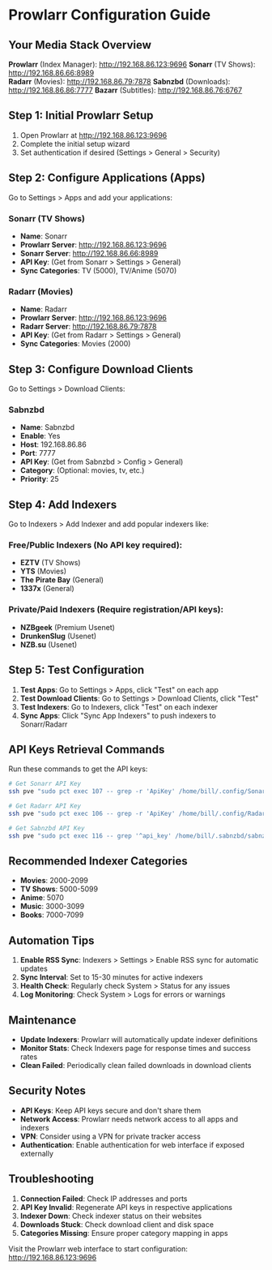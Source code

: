 # Prowlarr Configuration Guide

## Your Media Stack Overview

**Prowlarr** (Index Manager): http://192.168.86.123:9696
**Sonarr** (TV Shows): http://192.168.86.66:8989  
**Radarr** (Movies): http://192.168.86.79:7878
**Sabnzbd** (Downloads): http://192.168.86.86:7777
**Bazarr** (Subtitles): http://192.168.86.76:6767

## Step 1: Initial Prowlarr Setup

1. Open Prowlarr at http://192.168.86.123:9696
2. Complete the initial setup wizard
3. Set authentication if desired (Settings > General > Security)

## Step 2: Configure Applications (Apps)

Go to Settings > Apps and add your applications:

### Sonarr (TV Shows)
- **Name**: Sonarr
- **Prowlarr Server**: http://192.168.86.123:9696
- **Sonarr Server**: http://192.168.86.66:8989
- **API Key**: (Get from Sonarr > Settings > General)
- **Sync Categories**: TV (5000), TV/Anime (5070)

### Radarr (Movies)  
- **Name**: Radarr
- **Prowlarr Server**: http://192.168.86.123:9696
- **Radarr Server**: http://192.168.86.79:7878
- **API Key**: (Get from Radarr > Settings > General)
- **Sync Categories**: Movies (2000)

## Step 3: Configure Download Clients

Go to Settings > Download Clients:

### Sabnzbd
- **Name**: Sabnzbd
- **Enable**: Yes
- **Host**: 192.168.86.86
- **Port**: 7777
- **API Key**: (Get from Sabnzbd > Config > General)
- **Category**: (Optional: movies, tv, etc.)
- **Priority**: 25

## Step 4: Add Indexers

Go to Indexers > Add Indexer and add popular indexers like:

### Free/Public Indexers (No API key required):
- **EZTV** (TV Shows)
- **YTS** (Movies)
- **The Pirate Bay** (General)
- **1337x** (General)

### Private/Paid Indexers (Require registration/API keys):
- **NZBgeek** (Premium Usenet)
- **DrunkenSlug** (Usenet)
- **NZB.su** (Usenet)

## Step 5: Test Configuration

1. **Test Apps**: Go to Settings > Apps, click "Test" on each app
2. **Test Download Clients**: Go to Settings > Download Clients, click "Test"
3. **Test Indexers**: Go to Indexers, click "Test" on each indexer
4. **Sync Apps**: Click "Sync App Indexers" to push indexers to Sonarr/Radarr

## API Keys Retrieval Commands

Run these commands to get the API keys:

```bash
# Get Sonarr API Key
ssh pve "sudo pct exec 107 -- grep -r 'ApiKey' /home/bill/.config/Sonarr/"

# Get Radarr API Key  
ssh pve "sudo pct exec 106 -- grep -r 'ApiKey' /home/bill/.config/Radarr/"

# Get Sabnzbd API Key
ssh pve "sudo pct exec 116 -- grep '^api_key' /home/bill/.sabnzbd/sabnzbd.ini"
```

## Recommended Indexer Categories

- **Movies**: 2000-2099
- **TV Shows**: 5000-5099  
- **Anime**: 5070
- **Music**: 3000-3099
- **Books**: 7000-7099

## Automation Tips

1. **Enable RSS Sync**: Indexers > Settings > Enable RSS sync for automatic updates
2. **Sync Interval**: Set to 15-30 minutes for active indexers
3. **Health Check**: Regularly check System > Status for any issues
4. **Log Monitoring**: Check System > Logs for errors or warnings

## Maintenance

- **Update Indexers**: Prowlarr will automatically update indexer definitions
- **Monitor Stats**: Check Indexers page for response times and success rates
- **Clean Failed**: Periodically clean failed downloads in download clients

## Security Notes

- **API Keys**: Keep API keys secure and don't share them
- **Network Access**: Prowlarr needs network access to all apps and indexers
- **VPN**: Consider using a VPN for private tracker access
- **Authentication**: Enable authentication for web interface if exposed externally

## Troubleshooting

1. **Connection Failed**: Check IP addresses and ports
2. **API Key Invalid**: Regenerate API keys in respective applications
3. **Indexer Down**: Check indexer status on their websites
4. **Downloads Stuck**: Check download client and disk space
5. **Categories Missing**: Ensure proper category mapping in apps

Visit the Prowlarr web interface to start configuration: http://192.168.86.123:9696
